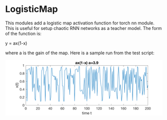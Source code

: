 # LogisticMap
This modules add a logistic map activation function for torch nn module. This is useful for setup chaotic RNN networks as a teacher model. The form of the function is: 
 
 y = ax(1-x) 
  
  where a is the gain of the map. Here is a sample run from the test script: 
  
  <img src='test/sample.png'>
